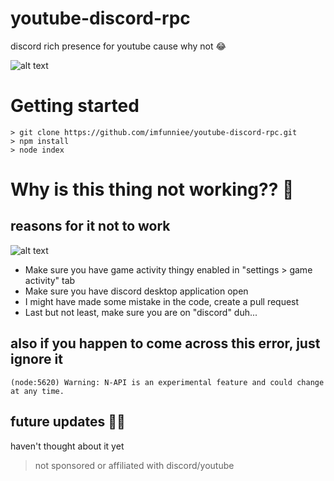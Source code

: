 # youtube-discord-rpc
discord rich presence for youtube cause why not 😂

![alt text](https://i.imgur.com/sXzaRfI.png)

# Getting started
``` 
> git clone https://github.com/imfunniee/youtube-discord-rpc.git
> npm install
> node index
```
# Why is this thing not working?? 🤔
## reasons for it not to work
![alt text](https://i.imgur.com/gKCMmy4.png)
- Make sure you have game activity thingy enabled in "settings > game activity" tab
- Make sure you have discord desktop application open
- I might have made some mistake in the code, create a pull request
- Last but not least, make sure you are on "discord" duh...

## also if you happen to come across this error, just ignore it
```(node:5620) Warning: N-API is an experimental feature and could change at any time.```

## future updates 🤷‍♀️
haven't thought about it yet

> not sponsored or affiliated with discord/youtube
